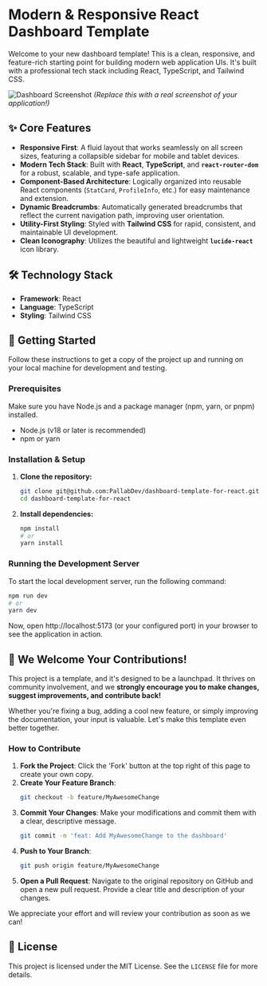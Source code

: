 # Modern & Responsive React Dashboard Template

Welcome to your new dashboard template! This is a clean, responsive, and feature-rich starting point for building modern web application UIs. It's built with a professional tech stack including React, TypeScript, and Tailwind CSS.

![Dashboard Screenshot](https://res.cloudinary.com/dfwgiivke/image/upload/v1758053537/screencapture-localhost-5173-dashboard-profile-2025-09-17-01_29_05_ijsegm.png)
*(Replace this with a real screenshot of your application!)*

## ✨ Core Features

-   **Responsive First**: A fluid layout that works seamlessly on all screen sizes, featuring a collapsible sidebar for mobile and tablet devices.
-   **Modern Tech Stack**: Built with **React**, **TypeScript**, and **`react-router-dom`** for a robust, scalable, and type-safe application.
-   **Component-Based Architecture**: Logically organized into reusable React components (`StatCard`, `ProfileInfo`, etc.) for easy maintenance and extension.
-   **Dynamic Breadcrumbs**: Automatically generated breadcrumbs that reflect the current navigation path, improving user orientation.
-   **Utility-First Styling**: Styled with **Tailwind CSS** for rapid, consistent, and maintainable UI development.
-   **Clean Iconography**: Utilizes the beautiful and lightweight **`lucide-react`** icon library.

## 🛠️ Technology Stack

-   **Framework**: React
-   **Language**: TypeScript
-   **Styling**: Tailwind CSS

## 🚀 Getting Started

Follow these instructions to get a copy of the project up and running on your local machine for development and testing.

### Prerequisites

Make sure you have Node.js and a package manager (npm, yarn, or pnpm) installed.

-   Node.js (v18 or later is recommended)
-   npm or yarn

### Installation & Setup

1.  **Clone the repository:**
    ```bash
    git clone git@github.com:PallabDev/dashboard-template-for-react.git
    cd dashboard-template-for-react
    ```

2.  **Install dependencies:**
    ```bash
    npm install
    # or
    yarn install
    ```

### Running the Development Server

To start the local development server, run the following command:

```bash
npm run dev
# or
yarn dev
```

Now, open http://localhost:5173 (or your configured port) in your browser to see the application in action.

## 🤝 We Welcome Your Contributions!

This project is a template, and it's designed to be a launchpad. It thrives on community involvement, and we **strongly encourage you to make changes, suggest improvements, and contribute back!**

Whether you're fixing a bug, adding a cool new feature, or simply improving the documentation, your input is valuable. Let's make this template even better together.

### How to Contribute

1.  **Fork the Project**: Click the 'Fork' button at the top right of this page to create your own copy.
2.  **Create Your Feature Branch**:
    ```bash
    git checkout -b feature/MyAwesomeChange
    ```
3.  **Commit Your Changes**: Make your modifications and commit them with a clear, descriptive message.
    ```bash
    git commit -m 'feat: Add MyAwesomeChange to the dashboard'
    ```
4.  **Push to Your Branch**:
    ```bash
    git push origin feature/MyAwesomeChange
    ```
5.  **Open a Pull Request**: Navigate to the original repository on GitHub and open a new pull request. Provide a clear title and description of your changes.

We appreciate your effort and will review your contribution as soon as we can!

## 📄 License

This project is licensed under the MIT License. See the `LICENSE` file for more details.

